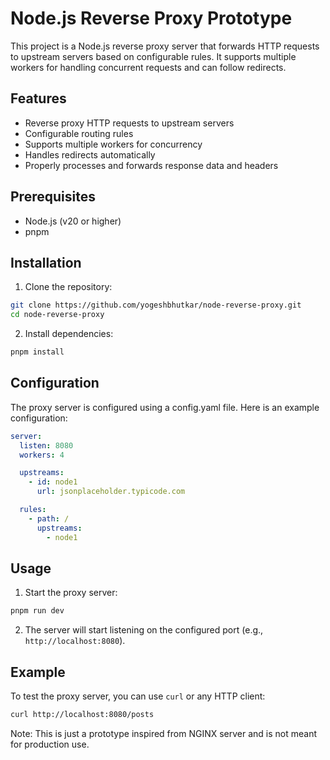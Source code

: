 # Node.js Reverse Proxy Prototype

This project is a Node.js reverse proxy server that forwards HTTP requests to upstream servers based on configurable rules. It supports multiple workers for handling concurrent requests and can follow redirects.

## Features

- Reverse proxy HTTP requests to upstream servers
- Configurable routing rules
- Supports multiple workers for concurrency
- Handles redirects automatically
- Properly processes and forwards response data and headers

## Prerequisites

- Node.js (v20 or higher)
- pnpm

## Installation

1. Clone the repository:

```bash
git clone https://github.com/yogeshbhutkar/node-reverse-proxy.git
cd node-reverse-proxy
```

2. Install dependencies:

```bash
pnpm install
```

## Configuration

The proxy server is configured using a config.yaml file. Here is an example configuration:

```yaml
server:
  listen: 8080
  workers: 4

  upstreams:
    - id: node1
      url: jsonplaceholder.typicode.com

  rules:
    - path: /
      upstreams:
        - node1
```

## Usage

1. Start the proxy server:

```bash
pnpm run dev
```

2. The server will start listening on the configured port (e.g., `http://localhost:8080`).

## Example

To test the proxy server, you can use `curl` or any HTTP client:

```bash
curl http://localhost:8080/posts
```

Note: This is just a prototype inspired from NGINX server and is not meant for production use.
